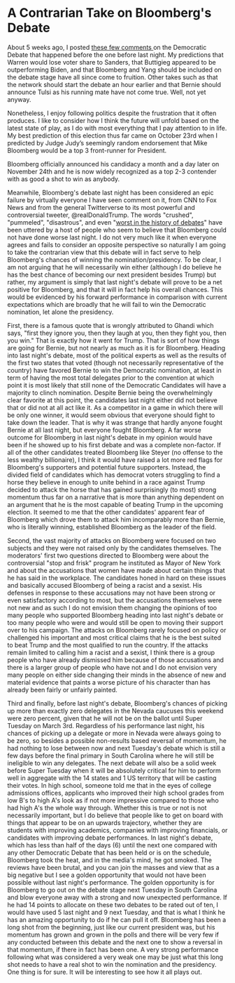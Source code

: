 # A Contrarian Take on Bloomberg's Debate

About 5 weeks ago, I posted [these few comments ](https://blogofjake.com/2020/01/15/last-nights-debate/)on the Democratic Debate that happened before the one before last night. My predictions that Warren would lose voter share to Sanders, that Buttigieg appeared to be outperforming Biden, and that Bloomberg and Yang should be included on the debate stage have all since come to fruition. Other takes such as that the network should start the debate an hour earlier and that Bernie should announce Tulsi as his running mate have not come true. Well, not yet anyway.

Nonetheless, I enjoy following politics despite the frustration that it often produces. I like to consider how I think the future will unfold based on the latest state of play, as I do with most everything that I pay attention to in life. My best prediction of this election thus far came on October 23rd when I predicted by Judge Judy’s seemingly random endorsement that Mike Bloomberg would be a top 3 front-runner for President.

Bloomberg officially announced his candidacy a month and a day later on November 24th and he is now widely recognized as a top 2-3 contender with as good a shot to win as anybody.

Meanwhile, Bloomberg's debate last night has been considered an epic failure by virtually everyone I have seen comment on it, from CNN to Fox News and from the general Twitterverse to its most powerful and controversial tweeter, @realDonaldTrump. The words "crushed", "pummeled", "disastrous", and even "[worst in the history of debates](https://twitter.com/realDonaldTrump/status/1230376522663391232)" have been uttered by a host of people who seem to believe that Bloomberg could not have done worse last night. I do not very much like it when everyone agrees and fails to consider an opposite perspective so naturally I am going to take the contrarian view that this debate will in fact serve to help Bloomberg's chances of winning the nomination/presidency. To be clear, I am not arguing that he will necessarily win either (although I do believe he has the best chance of becoming our next president besides Trump) but rather, my argument is simply that last night's debate will prove to be a net positive for Bloomberg, and that it will in fact help his overall chances. This would be evidenced by his forward performance in comparison with current expectations which are broadly that he will fail to win the Democratic nomination, let alone the presidency.

First, there is a famous quote that is wrongly attributed to Ghandi which says, "first they ignore you, then they laugh at you, then they fight you, then you win." That is exactly how it went for Trump. That is sort of how things are going for Bernie, but not nearly as much as it is for Bloomberg. Heading into last night's debate, most of the political experts as well as the results of the first two states that voted (though not necessarily representative of the country) have favored Bernie to win the Democratic nomination, at least in term of having the most total delegates prior to the convention at which point it is most likely that still none of the Democratic Candidates will have a majority to clinch nomination. Despite Bernie being the overwhelmingly clear favorite at this point, the candidates last night either did not believe that or did not at all act like it. As a competitor in a game in which there will be only one winner, it would seem obvious that everyone should fight to take down the leader. That is why it was strange that hardly anyone fought Bernie at all last night, but everyone fought Bloomberg. A far worse outcome for Bloomberg in last night's debate in my opinion would have been if he showed up to his first debate and was a complete non-factor. If all of the other candidates treated Bloomberg like Steyer (no offense to the less wealthy billionaire), I think it would have raised a lot more red flags for Bloomberg's supporters and potential future supporters. Instead, the divided field of candidates which has democrat voters struggling to find a horse they believe in enough to unite behind in a race against Trump decided to attack the horse that has gained surprisingly (to most) strong momentum thus far on a narrative that is more than anything dependent on an argument that he is the most capable of beating Trump in the upcoming election. It seemed to me that the other candidates' apparent fear of Bloomberg which drove them to attack him incomparably more than Bernie, who is literally winning, established Bloomberg as the leader of the field.

Second, the vast majority of attacks on Bloomberg were focused on two subjects and they were not raised only by the candidates themselves. The moderators' first two questions directed to Bloomberg were about the controversial "stop and frisk" program he instituted as Mayor of New York and about the accusations that women have made about certain things that he has said in the workplace. The candidates honed in hard on these issues and basically accused Bloomberg of being a racist and a sexist. His defenses in response to these accusations may not have been strong or even satisfactory according to most, but the accusations themselves were not new and as such I do not envision them changing the opinions of too many people who supported Bloomberg heading into last night's debate or too many people who were and would still be open to moving their support over to his campaign. The attacks on Bloomberg rarely focused on policy or challenged his important and most critical claims that he is the best suited to beat Trump and the most qualified to run the country. If the attacks remain limited to calling him a racist and a sexist, I think there is a group people who have already dismissed him because of those accusations and there is a larger group of people who have not and I do not envision very many people on either side changing their minds in the absence of new and material evidence that paints a worse picture of his character than has already been fairly or unfairly painted.

Third and finally, before last night's debate, Bloomberg's chances of picking up more than exactly zero delegates in the Nevada caucuses this weekend were zero percent, given that he will not be on the ballot until Super Tuesday on March 3rd. Regardless of his performance last night, his chances of picking up a delegate or more in Nevada were always going to be zero, so besides a possible non-results based reversal of momentum, he had nothing to lose between now and next Tuesday's debate which is still a few days before the final primary in South Carolina where he will still be ineligible to win any delegates. The next debate will also be a solid week before Super Tuesday when it will be absolutely critical for him to perform well in aggregate with the 14 states and 1 US territory that will be casting their votes. In high school, someone told me that in the eyes of college admissions offices, applicants who improved their high school grades from low B's to high A's look as if not more impressive compared to those who had high A's the whole way through. Whether this is true or not is not necessarily important, but I do believe that people like to get on board with things that appear to be on an upwards trajectory, whether they are students with improving academics, companies with improving financials, or candidates with improving debate performances. In last night's debate, which has less than half of the days (6) until the next one compared with any other Democratic Debate that has been held or is on the schedule, Bloomberg took the heat, and in the media's mind, he got smoked. The reviews have been brutal, and you can join the masses and view that as a big negative but I see a golden opportunity that would not have been possible without last night's performance. The golden opportunity is for Bloomberg to go out on the debate stage next Tuesday in South Carolina and blow everyone away with a strong and now unexpected performance. If he had 14 points to allocate on these two debates to be rated out of ten, I would have used 5 last night and 9 next Tuesday, and that is what I think he has an amazing opportunity to do if he can pull it off. Bloomberg has been a long shot from the beginning, just like our current president was, but his momentum has grown and grown in the polls and there will be very few if any conducted between this debate and the next one to show a reversal in that momentum, if there in fact has been one. A very strong performance following what was considered a very weak one may be just what this long shot needs to have a real shot to win the nomination and the presidency. One thing is for sure. It will be interesting to see how it all plays out.
